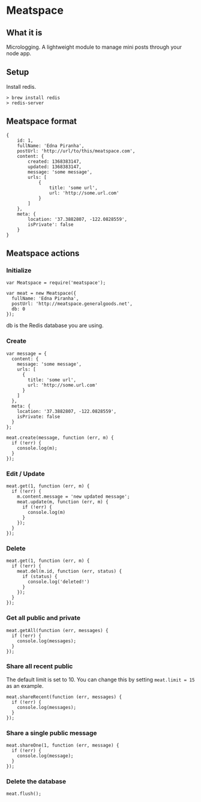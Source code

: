 # Meatspace

## What it is

Micrologging. A lightweight module to manage mini posts through your node app.

## Setup

Install redis.

    > brew install redis
    > redis-server

## Meatspace format

    {
        id: 1,
        fullName: 'Edna Piranha',
        postUrl: 'http://url/to/this/meatspace.com',
        content: {
            created: 1368383147,
            updated: 1368383147,
            message: 'some message',
            urls: [
                {
                    title: 'some url',
                    url: 'http://some.url.com'
                }
            ]
        },
        meta: {
            location: '37.3882807, -122.0828559',
            isPrivate': false
        }
    }

## Meatspace actions

### Initialize

    var Meatspace = require('meatspace');

    var meat = new Meatspace({
      fullName: 'Edna Piranha',
      postUrl: 'http://meatspace.generalgoods.net',
      db: 0
    });

db is the Redis database you are using.

### Create

    var message = {
      content: {
        message: 'some message',
        urls: [
          {
            title: 'some url',
            url: 'http://some.url.com'
          }
        ]
      },
      meta: {
        location: '37.3882807, -122.0828559',
        isPrivate: false
      }
    };

    meat.create(message, function (err, m) {
      if (!err) {
        console.log(m);
      }
    });

### Edit / Update

    meat.get(1, function (err, m) {
      if (!err) {
        m.content.message = 'new updated message';
        meat.update(m, function (err, m) {
          if (!err) {
            console.log(m)
          }
        });
      }
    });

### Delete

    meat.get(1, function (err, m) {
      if (!err) {
        meat.del(m.id, function (err, status) {
          if (status) {
            console.log('deleted!')
          }
        });
      }
    });

### Get all public and private

    meat.getAll(function (err, messages) {
      if (!err) {
        console.log(messages);
      }
    });

### Share all recent public

The default limit is set to 10. You can change this by setting `meat.limit = 15` as an example.

    meat.shareRecent(function (err, messages) {
      if (!err) {
        console.log(messages);
      }
    });

### Share a single public message

    meat.shareOne(1, function (err, message) {
      if (!err) {
        console.log(message);
      }
    });

### Delete the database

    meat.flush();
